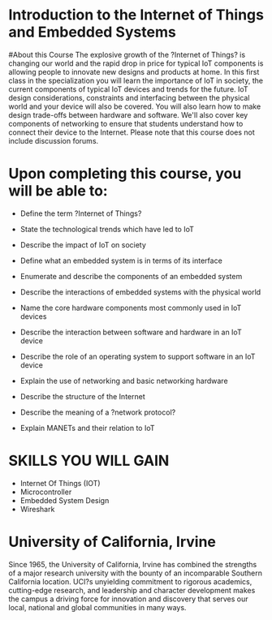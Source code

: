 # Introduction to the Internet of Things and Embedded Systems


#About this Course
The explosive growth of the ?Internet of Things? is changing our world and the rapid drop in price for typical IoT components is allowing people to innovate new designs and products at home. In this first class in the specialization you will learn the importance of IoT in society, the current components of typical IoT devices and trends for the future. IoT design considerations, constraints and interfacing between the physical world and your device will also be covered. You will also learn how to make design trade-offs between hardware and software. We'll also cover key components of networking to ensure that students understand how to connect their device to the Internet. Please note that this course does not include discussion forums.


# Upon completing this course, you will be able to:
* Define the term ?Internet of Things?
* State the technological trends which have led to IoT
* Describe the impact of IoT on society
* Define what an embedded system is in terms of its interface
* Enumerate and describe the components of an embedded system

* Describe the interactions of embedded systems with the physical world
* Name the core hardware components most commonly used in IoT devices
* Describe the interaction between software and hardware in an IoT device
* Describe the role of an operating system to support software in an IoT device
* Explain the use of networking and basic networking hardware
* Describe the structure of the Internet
* Describe the meaning of a ?network protocol?
* Explain MANETs and their relation to IoT


# SKILLS YOU WILL GAIN
* Internet Of Things (IOT)
* Microcontroller
* Embedded System Design
* Wireshark


# University of California, Irvine
Since 1965, the University of California, Irvine has combined the strengths of a major research university with the bounty of an incomparable Southern California location. UCI?s unyielding commitment to rigorous academics, cutting-edge research, and leadership and character development makes the campus a driving force for innovation and discovery that serves our local, national and global communities in many ways.

